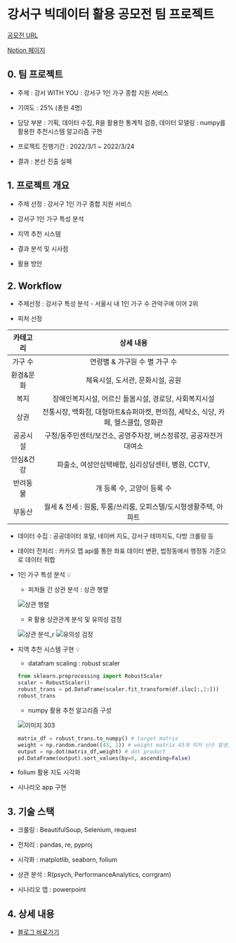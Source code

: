# 강서구 빅데이터 활용 공모전 팀 프로젝트

[공모전 URL](https://www.gangseo.seoul.kr/gs040101/279539)  

[Notion 페이지](https://www.notion.so/03ee8005b9d14a5ab5af0a62f66a519f?v=cf5addc792714f3db63f1e46508cd28f)

## 0. 팀 프로젝트

- 주제 : 강서 WITH YOU : 강서구 1인 가구 종합 지원 서비스

- 기여도 : 25% (총원 4명)
- 담당 부분 : 기획, 데이터 수집, R을 활용한 통계적 검증, 데이터 모델링 : numpy를 활용한 추천시스템 알고리즘 구현

- 프로젝트 진행기간 : 2022/3/1 ~ 2022/3/24
- 결과 : 본선 진출 실패

## 1. 프로젝트 개요

- 주제 선정 : 강서구 1인 가구 종합 지원 서비스 

- 강서구 1인 가구 특성 분석

- 지역 추천 시스템
- 결과 분석 및 시사점
- 활용 방안



## 2. Workflow

- 주제선정 : 강서구 특성 분석 - 서울시 내 1인 가구 수 관악구에 이어 2위 

- 피처 선정

| 카테고리  |                          상세 내용                           |
| :-------: | :----------------------------------------------------------: |
|  가구 수  |                연령별 & 가구원 수 별 가구 수                 |
| 환경&문화 |               체육시설, 도서관, 문화시설, 공원               |
|   복지    |    장애인복지시설, 어르신 돌봄시설, 경로당, 사회복지시설     |
|   상권    | 전통시장, 백화점, 대형마트&슈퍼마켓, 편의점, 세탁소, 식당, 카페, 헬스클럽, 영화관 |
| 공공시설  | 구청/동주민센터/보건소, 공영주차장, 버스정류장, 공공자전거 대여소 |
| 안심&건강 |      파출소, 여성안심택배함, 심리상담센터, 병원, CCTV,       |
| 반려동물  |                  개 등록 수, 고양이 등록 수                  |
|  부동산   | 월세 & 전세 : 원룸, 투룸/쓰리룸, 오피스텔/도시형생활주택, 아파트 |

- 데이터 수집 : 공공데이터 포털, 네이버 지도, 강서구 테마지도, 다방 크롤링 등

- 데이터 전처리 : 카카오 맵 api를 통한 좌표 데이터 변환, 법정동에서 행정동 기준으로 데이터 취합

- 1인 가구 특성 분석 💡

  - 피처들 간 상관 분석 : 상관 행렬

  ![상관 행렬](https://user-images.githubusercontent.com/98443610/170006742-0a5114a7-be17-434f-889a-a6ae3815ec94.png)

  - R 활용 상관관계 분석 및 유의성 검정

  ![상관 분석_r](https://user-images.githubusercontent.com/98443610/170007231-3d43cdb6-15b4-4133-a3f1-f9a1b76247c2.png)
  ![유의성 검정](https://user-images.githubusercontent.com/98443610/170007257-95bf9a85-530d-4848-bad2-34dcb28fb3cc.png)

- 지역 추천 시스템 구현 💡

  - datafram scaling : robust scaler

  ```python
  from sklearn.preprocessing import RobustScaler
  scaler = RobustScaler()
  robust_trans = pd.DataFrame(scaler.fit_transform(df.iloc[:,1:]))
  robust_trans
  ```

  - numpy 활용 추천 알고리즘 구성

  ![이미지 303](https://user-images.githubusercontent.com/98443610/170008559-29b54d42-b9cd-4c15-804e-86926cafb63d.png)

  ```python
  matrix_df = robust_trans.to_numpy() # target matrix 
  weight = np.random.random((43, 1)) # weight matrix 43개 피처 난수 발생, 이후 개인화 가능
  output = np.dot(matrix_df,weight) # dot product 
  pd.DataFrame(output).sort_values(by=0, ascending=False)
  ```

- folium 활용 지도 시각화

- 시나리오 app 구현

## 3. 기술 스택

- 크롤링 : BeautifulSoup, Selenium, request

- 전처리 : pandas, re, pyproj 
- 시각화 : matplotlib, seaborn, folium
- 상관 분석 : R(psych, PerformanceAnalytics, corrgram)
- 시나리오 앱 : powerpoint

## 4. 상세 내용

- [블로그 바로가기](https://jaydatum.tistory.com/category/Jay%27s%20Project/wanted%20%EC%B1%84%EC%9A%A9%20%EA%B3%B5%EA%B3%A0%20%EB%B6%84%EC%84%9D)